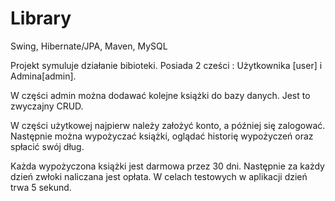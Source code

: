 Library
============

Swing, Hibernate/JPA, Maven, MySQL

Projekt symuluje działanie bibioteki. Posiada 2 cześci : Użytkownika [user] i Admina[admin]. 

W części admin można dodawać kolejne książki do bazy danych. Jest to zwyczajny CRUD.

W części użytkowej najpierw należy założyć konto, a później się zalogować.
Następnie można wypożyczać książki, oglądać historię wypożyczeń oraz spłacić swój dług.

Każda wypożyczona książki jest darmowa przez 30 dni. Następnie za każdy dzień zwłoki naliczana jest opłata. W celach testowych w aplikacji dzień trwa 5 sekund.


